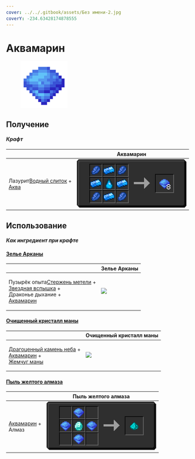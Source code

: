 ```yaml
---
cover: ../../.gitbook/assets/Без имени-2.jpg
coverY: -234.63428174878555
---
```


# Аквамарин

<figure><img src="../../.gitbook/assets/aquamarine_128.png" alt=""><figcaption></figcaption></figure>

## Получение

#### _Крафт_

|                                                                                            |  Аквамарин                                |
| ------------------------------------------------------------------------------------------ | ----------------------------------------- |
| <p>Лазурит<a href="aquatic_ingot.md">Водный слиток</a> +<br><a href="aqua.md">Аква</a></p> | ![](../../.gitbook/assets/aquamarine.png) |

## Использование

#### _Как ингредиент при крафте_

#### [Зелье Арканы](weak_arcana_potion.md)

|                                                                                                                                                                                   |  Зелье Арканы                                       |
| --------------------------------------------------------------------------------------------------------------------------------------------------------------------------------- | --------------------------------------------------- |
| <p>Пузырёк опыта<a href="blizz_rod.md">Стержень метели</a> +<br><a href="star_flare.md">Звездная вспышка</a> +<br>Драконье дыхание +<br><a href="aquamarine.md">Аквамарин</a></p> | ![](../../.gitbook/assets/weak\_arcana\_potion.png) |

#### [Очищенный кристалл маны](refained_mana_crystal2.md)

|                                                                                                                                                      |  Очищенный кристалл маны                                |
| ---------------------------------------------------------------------------------------------------------------------------------------------------- | ------------------------------------------------------- |
| <p><a href="perk_gem_sky.md">Драгоценный камень неба</a> +<br><a href="aquamarine.md">Аквамарин</a> +<br><a href="mana_pearl.md">Жемчуг маны</a></p> | ![](../../.gitbook/assets/refained\_mana\_crystal2.png) |

#### [Пыль желтого алмаза](medium.md)

|                                                         |  Пыль желтого алмаза                  |
| ------------------------------------------------------- | ------------------------------------- |
| <p><a href="aquamarine.md">Аквамарин</a> +<br>Алмаз</p> | ![](../../.gitbook/assets/medium.png) |

